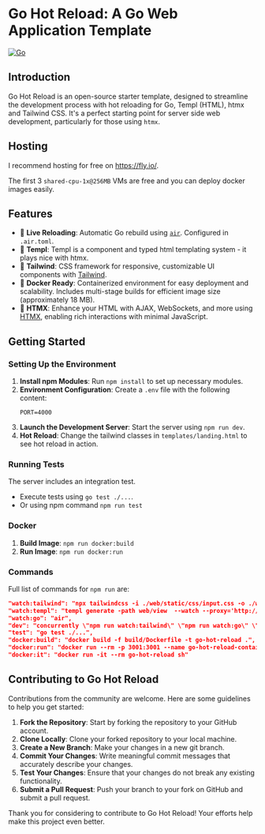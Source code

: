 # Go Hot Reload: A Go Web Application Template

[![Go](https://github.com/tombrereton/go-hot-reload/actions/workflows/go.yml/badge.svg)](https://github.com/tombrereton/go-hot-reload/actions/workflows/go.yml)

## Introduction

Go Hot Reload is an open-source starter template, designed to streamline the development process with hot reloading for Go, Templ (HTML), htmx and Tailwind CSS. It's a perfect starting point for server side web development, particularly for those using `htmx`.

## Hosting

I recommend hosting for free on https://fly.io/.

The first 3 `shared-cpu-1x@256MB` VMs are free and you can deploy docker images easily.

## Features

- 🔄 **Live Reloading**: Automatic Go rebuild using [`air`](https://github.com/cosmtrek/air). Configured in `.air.toml`.
- 📄 **Templ**: Templ is a component and typed html templating system - it plays nice with htmx.
- 💅 **Tailwind**: CSS framework for responsive, customizable UI components with [Tailwind](https://tailwindcss.com/).
- 🐳 **Docker Ready**: Containerized environment for easy deployment and scalability. Includes multi-stage builds for efficient image size (approximately 18 MB).
- 🚀 **HTMX**: Enhance your HTML with AJAX, WebSockets, and more using [HTMX](https://htmx.org/), enabling rich interactions with minimal JavaScript.

## Getting Started

### Setting Up the Environment

1. **Install npm Modules**: Run `npm install` to set up necessary modules.
2. **Environment Configuration**: Create a `.env` file with the following content:
   ```
   PORT=4000
   ```
3. **Launch the Development Server**: Start the server using `npm run dev`.
4. **Hot Reload**: Change the tailwind classes in `templates/landing.html` to see hot reload in action.

### Running Tests

The server includes an integration test.

- Execute tests using `go test ./...`.
- Or using npm command `npm run test`

### Docker

1. **Build Image**: `npm run docker:build`
2. **Run Image**: `npm run docker:run`

### Commands

Full list of commands for `npm run` are:

```json
"watch:tailwind": "npx tailwindcss -i ./web/static/css/input.css -o ./web/static/css/output.css --watch",
"watch:templ": "templ generate -path web/view  --watch --proxy='http://localhost:4000'",
"watch:go": "air",
"dev": "concurrently \"npm run watch:tailwind\" \"npm run watch:go\" \"npm run watch:templ\"",
"test": "go test ./...",
"docker:build": "docker build -f build/Dockerfile -t go-hot-reload .",
"docker:run": "docker run --rm -p 3001:3001 --name go-hot-reload-container go-hot-reload",
"docker:it": "docker run -it --rm go-hot-reload sh"
```

## Contributing to Go Hot Reload

Contributions from the community are welcome. Here are some guidelines to help you get started:

1. **Fork the Repository**: Start by forking the repository to your GitHub account.
2. **Clone Locally**: Clone your forked repository to your local machine.
3. **Create a New Branch**: Make your changes in a new git branch.
4. **Commit Your Changes**: Write meaningful commit messages that accurately describe your changes.
5. **Test Your Changes**: Ensure that your changes do not break any existing functionality.
6. **Submit a Pull Request**: Push your branch to your fork on GitHub and submit a pull request.

Thank you for considering to contribute to Go Hot Reload! Your efforts help make this project even better.
